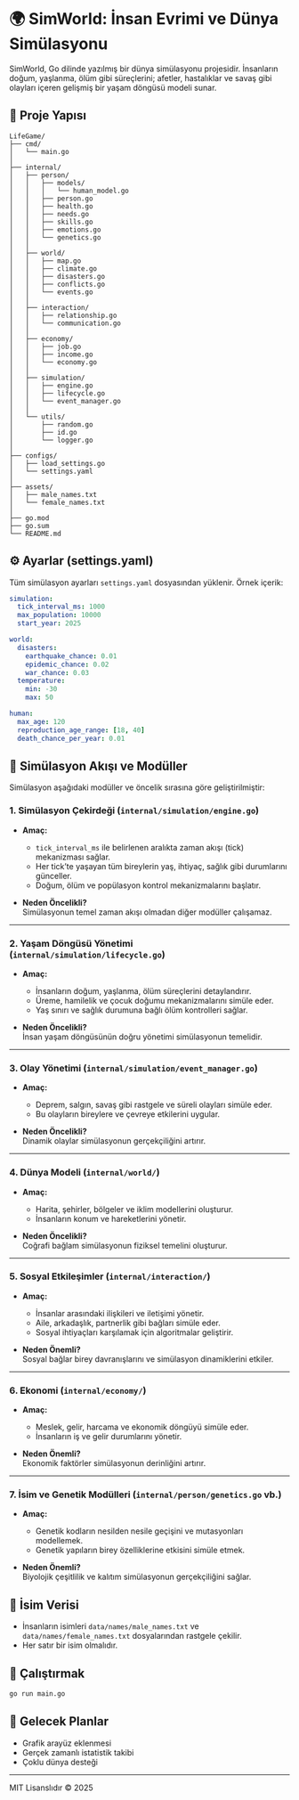 # 🌍 SimWorld: İnsan Evrimi ve Dünya Simülasyonu

SimWorld, Go dilinde yazılmış bir dünya simülasyonu projesidir. İnsanların doğum, yaşlanma, ölüm gibi süreçlerini; afetler, hastalıklar ve savaş gibi olayları içeren gelişmiş bir yaşam döngüsü modeli sunar.

## 📁 Proje Yapısı

```
LifeGame/
├── cmd/
│   └── main.go
│
├── internal/
│   ├── person/
│   │   ├── models/
│   │   │   └── human_model.go
│   │   ├── person.go
│   │   ├── health.go
│   │   ├── needs.go
│   │   ├── skills.go
│   │   ├── emotions.go
│   │   └── genetics.go
│   │
│   ├── world/
│   │   ├── map.go
│   │   ├── climate.go
│   │   ├── disasters.go
│   │   ├── conflicts.go
│   │   └── events.go
│   │
│   ├── interaction/
│   │   ├── relationship.go
│   │   └── communication.go
│   │
│   ├── economy/
│   │   ├── job.go
│   │   ├── income.go
│   │   └── economy.go
│   │
│   ├── simulation/
│   │   ├── engine.go
│   │   ├── lifecycle.go
│   │   └── event_manager.go
│   │
│   └── utils/
│       ├── random.go
│       ├── id.go
│       └── logger.go
│
├── configs/
│   ├── load_settings.go
│   └── settings.yaml
│
├── assets/
│   ├── male_names.txt
│   └── female_names.txt
│
├── go.mod
├── go.sum
└── README.md

```

## ⚙️ Ayarlar (settings.yaml)

Tüm simülasyon ayarları `settings.yaml` dosyasından yüklenir. Örnek içerik:

```yaml
simulation:
  tick_interval_ms: 1000
  max_population: 10000
  start_year: 2025

world:
  disasters:
    earthquake_chance: 0.01
    epidemic_chance: 0.02
    war_chance: 0.03
  temperature:
    min: -30
    max: 50

human:
  max_age: 120
  reproduction_age_range: [18, 40]
  death_chance_per_year: 0.01
```

## 📅 Simülasyon Akışı ve Modüller

Simülasyon aşağıdaki modüller ve öncelik sırasına göre geliştirilmiştir:

### 1. Simülasyon Çekirdeği (`internal/simulation/engine.go`)

- **Amaç:**  
  - `tick_interval_ms` ile belirlenen aralıkta zaman akışı (tick) mekanizması sağlar.  
  - Her tick’te yaşayan tüm bireylerin yaş, ihtiyaç, sağlık gibi durumlarını günceller.  
  - Doğum, ölüm ve popülasyon kontrol mekanizmalarını başlatır.  

- **Neden Öncelikli?**  
  Simülasyonun temel zaman akışı olmadan diğer modüller çalışamaz.

---

### 2. Yaşam Döngüsü Yönetimi (`internal/simulation/lifecycle.go`)

- **Amaç:**  
  - İnsanların doğum, yaşlanma, ölüm süreçlerini detaylandırır.  
  - Üreme, hamilelik ve çocuk doğumu mekanizmalarını simüle eder.  
  - Yaş sınırı ve sağlık durumuna bağlı ölüm kontrolleri sağlar.  

- **Neden Öncelikli?**  
  İnsan yaşam döngüsünün doğru yönetimi simülasyonun temelidir.

---

### 3. Olay Yönetimi (`internal/simulation/event_manager.go`)

- **Amaç:**  
  - Deprem, salgın, savaş gibi rastgele ve süreli olayları simüle eder.  
  - Bu olayların bireylere ve çevreye etkilerini uygular.  

- **Neden Öncelikli?**  
  Dinamik olaylar simülasyonun gerçekçiliğini artırır.

---

### 4. Dünya Modeli (`internal/world/`)

- **Amaç:**  
  - Harita, şehirler, bölgeler ve iklim modellerini oluşturur.  
  - İnsanların konum ve hareketlerini yönetir.  

- **Neden Öncelikli?**  
  Coğrafi bağlam simülasyonun fiziksel temelini oluşturur.

---

### 5. Sosyal Etkileşimler (`internal/interaction/`)

- **Amaç:**  
  - İnsanlar arasındaki ilişkileri ve iletişimi yönetir.  
  - Aile, arkadaşlık, partnerlik gibi bağları simüle eder.  
  - Sosyal ihtiyaçları karşılamak için algoritmalar geliştirir.  

- **Neden Önemli?**  
  Sosyal bağlar birey davranışlarını ve simülasyon dinamiklerini etkiler.

---

### 6. Ekonomi (`internal/economy/`)

- **Amaç:**  
  - Meslek, gelir, harcama ve ekonomik döngüyü simüle eder.  
  - İnsanların iş ve gelir durumlarını yönetir.  

- **Neden Önemli?**  
  Ekonomik faktörler simülasyonun derinliğini artırır.

---

### 7. İsim ve Genetik Modülleri (`internal/person/genetics.go` vb.)

- **Amaç:**  
  - Genetik kodların nesilden nesile geçişini ve mutasyonları modellemek.  
  - Genetik yapıların birey özelliklerine etkisini simüle etmek.  

- **Neden Önemli?**  
  Biyolojik çeşitlilik ve kalıtım simülasyonun gerçekçiliğini sağlar.


## 👥 İsim Verisi

* İnsanların isimleri `data/names/male_names.txt` ve `data/names/female_names.txt` dosyalarından rastgele çekilir.
* Her satır bir isim olmalıdır.

## 🚀 Çalıştırmak

```bash
go run main.go
```

## 🚜 Gelecek Planlar

* Grafik arayüz eklenmesi
* Gerçek zamanlı istatistik takibi
* Çoklu dünya desteği

---

MIT Lisanslıdır © 2025
